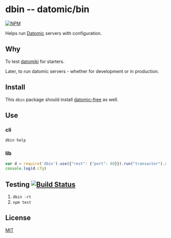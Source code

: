 # dbin -- datomic/bin

[![NPM](https://nodei.co/npm/dbin.png?mini=true)](https://www.npmjs.org/package/dbin)

Helps run [Datomic](http://datomic.com) servers with configuration.

## Why

To test [datomiki](https://github.com/datomicon/datomiki) for starters.

Later, to run datomic servers - whether for development or in production.

## Install

This `dbin` package should install
[datomic-free](https://www.npmjs.org/package/datomic-free) as well.

## Use

### cli

```sh
dbin help
```

### lib

```javascript
var d = require('dbin').use({"rest": {"port": 88}}).run("transactor").run("rest")
console.log(d.cfg)
```

## Testing [![Build Status](https://secure.travis-ci.org/datomicon/dbin.png)](http://travis-ci.org/datomicon/dbin)

1. `dbin -rt`
2. `npm test`

## License

[MIT](http://orlin.mit-license.org)
